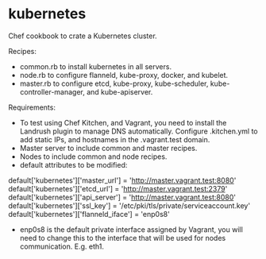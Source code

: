 # kubernetes

Chef cookbook to crate a Kubernetes cluster.

Recipes:
- common.rb to install kubernetes in all servers.
- node.rb to configure flanneld, kube-proxy, docker, and kubelet.
- master.rb to configure etcd, kube-proxy, kube-scheduler, kube-controller-manager, and kube-apiserver.

Requirements:
- To test using Chef Kitchen, and Vagrant, you need to install the Landrush plugin to manage DNS automatically. Configure .kitchen.yml to add static IPs, and hostnames in the .vagrant.test domain.
- Master server to include common and master recipes.
- Nodes to include common and node recipes.
- default attributes to be modified:

default['kubernetes']['master_url'] = 'http://master.vagrant.test:8080'
default['kubernetes']['etcd_url'] = 'http://master.vagrant.test:2379'
default['kubernetes']['api_server'] = 'http://master.vagrant.test:8080'
default['kubernetes']['ssl_key'] = '/etc/pki/tls/private/serviceaccount.key'
default['kubernetes']['flanneld_iface'] = 'enp0s8'
- enp0s8 is the default private interface assigned by Vagrant, you will need to change this to the interface that will be used for nodes communication. E.g. eth1.
